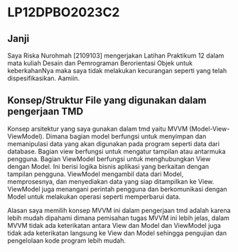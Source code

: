 # LP12DPBO2023C2
## Janji
Saya Riska Nurohmah [2109103] mengerjakan Latihan Praktikum 12 dalam mata kuliah Desain dan Pemrograman Berorientasi Objek untuk keberkahanNya maka saya tidak melakukan kecurangan seperti yang telah dispesifikasikan. Aamiin.
## Konsep/Struktur File yang digunakan dalam pengerjaan TMD
Konsep arsitektur yang saya gunakan dalam tmd yaitu MVVM (Model-View-ViewModel). Dimana bagian model berfungsi untuk menyimpan dan memanipulasi data yang akan digunakan pada program seperti data dari database. Bagian view berfungsi untuk mengatur tampilan atau antarmuka pengguna. Bagian ViewModel berfungsi untuk menghubungkan View dengan Model. Ini berisi logika bisnis aplikasi yang berkaitan dengan tampilan pengguna. ViewModel mengambil data dari Model, memprosesnya, dan menyediakan data yang siap ditampilkan ke View. ViewModel juga menangani perintah pengguna dan berkomunikasi dengan Model untuk melakukan operasi seperti memperbarui data. 

Alasan saya memilih konsep MVVM ini dalam pengerjaan tmd adalah karena lebih mudah dipahami dimana pemisahan tugas MVVM ini lebih jelas, dalam MVVM tidak ada keterikatan antara View dan Model dan ViewModel juga tidak ada keterikatan langsung ke View dan Model sehingga pengujian dan pengelolaan kode program lebih mudah.
